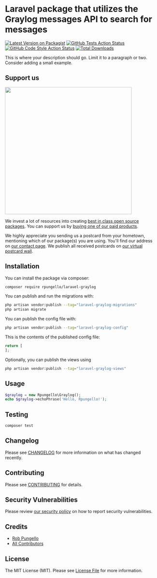 # Laravel package that utilizes the Graylog messages API to search for messages

[![Latest Version on Packagist](https://img.shields.io/packagist/v/rpungello/laravel-graylog.svg?style=flat-square)](https://packagist.org/packages/rpungello/laravel-graylog)
[![GitHub Tests Action Status](https://img.shields.io/github/actions/workflow/status/rpungello/laravel-graylog/run-tests.yml?branch=main&label=tests&style=flat-square)](https://github.com/rpungello/laravel-graylog/actions?query=workflow%3Arun-tests+branch%3Amain)
[![GitHub Code Style Action Status](https://img.shields.io/github/actions/workflow/status/rpungello/laravel-graylog/fix-php-code-style-issues.yml?branch=main&label=code%20style&style=flat-square)](https://github.com/rpungello/laravel-graylog/actions?query=workflow%3A"Fix+PHP+code+style+issues"+branch%3Amain)
[![Total Downloads](https://img.shields.io/packagist/dt/rpungello/laravel-graylog.svg?style=flat-square)](https://packagist.org/packages/rpungello/laravel-graylog)

This is where your description should go. Limit it to a paragraph or two. Consider adding a small example.

## Support us

[<img src="https://github-ads.s3.eu-central-1.amazonaws.com/laravel-graylog.jpg?t=1" width="419px" />](https://spatie.be/github-ad-click/laravel-graylog)

We invest a lot of resources into creating [best in class open source packages](https://spatie.be/open-source). You can support us by [buying one of our paid products](https://spatie.be/open-source/support-us).

We highly appreciate you sending us a postcard from your hometown, mentioning which of our package(s) you are using. You'll find our address on [our contact page](https://spatie.be/about-us). We publish all received postcards on [our virtual postcard wall](https://spatie.be/open-source/postcards).

## Installation

You can install the package via composer:

```bash
composer require rpungello/laravel-graylog
```

You can publish and run the migrations with:

```bash
php artisan vendor:publish --tag="laravel-graylog-migrations"
php artisan migrate
```

You can publish the config file with:

```bash
php artisan vendor:publish --tag="laravel-graylog-config"
```

This is the contents of the published config file:

```php
return [
];
```

Optionally, you can publish the views using

```bash
php artisan vendor:publish --tag="laravel-graylog-views"
```

## Usage

```php
$graylog = new Rpungello\Graylog();
echo $graylog->echoPhrase('Hello, Rpungello!');
```

## Testing

```bash
composer test
```

## Changelog

Please see [CHANGELOG](CHANGELOG.md) for more information on what has changed recently.

## Contributing

Please see [CONTRIBUTING](CONTRIBUTING.md) for details.

## Security Vulnerabilities

Please review [our security policy](../../security/policy) on how to report security vulnerabilities.

## Credits

- [Rob Pungello](https://github.com/rpungello)
- [All Contributors](../../contributors)

## License

The MIT License (MIT). Please see [License File](LICENSE.md) for more information.

